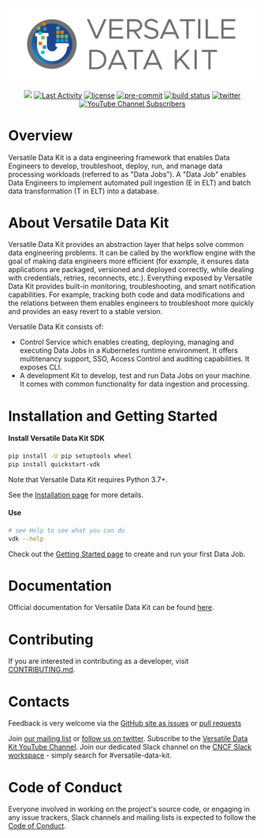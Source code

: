 ![Versatile Data Kit](./support/images/versatile-data-kit.svg)

<p align="center">
    <a href="https://github.com/vmware/versatile-data-kit/pulse" alt="Activity">
        <img src="https://img.shields.io/github/commit-activity/m/vmware/versatile-data-kit" /></a>
    <a href="https://github.com/vmware/versatile-data-kit/contributors" alt="Last Activity">
        <img src="https://img.shields.io/github/last-commit/vmware/versatile-data-kit" alt="Last Activity"></a>
    <a href="https://github.com/vmware/versatile-data-kit/blob/main/LICENSE" alt="License">
        <img src="https://img.shields.io/github/license/vmware/versatile-data-kit" alt="license"></a>
    <a href="https://github.com/pre-commit/pre-commit">
        <img src="https://img.shields.io/badge/pre--commit-enabled-brightgreen?logo=pre-commit&logoColor=white" alt="pre-commit"></a>
    <a href="https://github.com/vmware/versatile-data-kit">
        <img src="https://gitlab.com/vmware-analytics/versatile-data-kit/badges/main/pipeline.svg" alt="build status"></a>
    <a href="https://twitter.com/intent/tweet?text=Wow: @VDKProject">
        <img src="https://img.shields.io/twitter/url?style=social&url=https%3A%2F%2Ftwitter.com%2FVDKProject" alt="twitter"/></a>
     <a href="https://www.youtube.com/channel/UCasf2Q7X8nF7S4VEmcTHJ0Q">
        <img alt="YouTube Channel Subscribers" src="https://img.shields.io/youtube/channel/subscribers/UCasf2Q7X8nF7S4VEmcTHJ0Q?style=social"></a>

<!-- TODO: code coverage -->
</p>

# Overview

Versatile Data Kit is a data engineering framework that enables Data Engineers to develop, troubleshoot, deploy, run, and manage data processing workloads (referred to as "Data Jobs").
A "Data Job" enables Data Engineers to implement automated pull ingestion (E in ELT) and batch data transformation (T in ELT) into a database.

# About Versatile Data Kit

Versatile Data Kit provides an abstraction layer that helps solve common data engineering problems.
It can be called by the workflow engine with the goal of making data engineers more efficient
(for example, it ensures data applications are packaged, versioned and deployed correctly,
while dealing with credentials, retries, reconnects, etc.).
Everything exposed by Versatile Data Kit provides built-in monitoring, troubleshooting,
and smart notification capabilities. For example, tracking both code and data modifications and the relations between them
enables engineers to troubleshoot more quickly and provides an easy revert to a stable version.

Versatile Data Kit consists of:

* Control Service which enables creating, deploying, managing and executing Data Jobs in a Kubernetes runtime environment.
  It offers multitenancy support, SSO, Access Control and auditing capabilities. It exposes CLI.
* A development Kit to develop, test and run Data Jobs on your machine. It comes with common functionality for data ingestion and processing.


# Installation and Getting Started

#### Install Versatile Data Kit SDK

```bash
pip install -U pip setuptools wheel
pip install quickstart-vdk
```
Note that Versatile Data Kit requires Python 3.7+.

See the [Installation page](https://github.com/vmware/versatile-data-kit/wiki/Installation#install-sdk) for more details.

#### Use

```bash
# see Help to see what you can do
vdk --help
```
Check out the [Getting Started page](https://github.com/vmware/versatile-data-kit/wiki/getting-started) to create and run your first Data Job.

# Documentation

Official documentation for Versatile Data Kit can be found [here](https://github.com/vmware/versatile-data-kit/wiki/Introduction).

# Contributing

If you are interested in contributing as a developer, visit [CONTRIBUTING.md](CONTRIBUTING.md).

# Contacts
Feedback is very welcome via the [GitHub site as issues](https://github.com/vmware/versatile-data-kit/issues) or [pull requests](https://github.com/vmware/versatile-data-kit/pulls)

Join [our mailing list](mailto:join-versatiledatakit@groups.vmware.com?subject=Invite%20me%20to%20the%20VDK%20mailing%20list) or [follow us on twitter](https://twitter.com/intent/follow?screen_name=VDKProject).
Subscribe to the [Versatile Data Kit YouTube Channel](https://www.youtube.com/channel/UCasf2Q7X8nF7S4VEmcTHJ0Q).
Join our dedicated Slack channel on the [CNCF Slack workspace](https://events.linuxfoundation.org/archive/2020/kubecon-cloudnativecon-europe/attend/slack-guidelines/#getting-started) - simply search for #versatile-data-kit.

# Code of Conduct
Everyone involved in working on the project's source code, or engaging in any issue trackers, Slack channels and mailing lists is expected to follow the [Code of Conduct](CODE_OF_CONDUCT.md).
